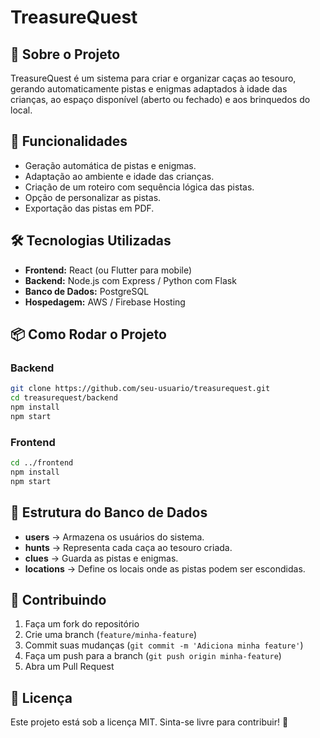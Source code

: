 # TreasureQuest

## 📌 Sobre o Projeto
TreasureQuest é um sistema para criar e organizar caças ao tesouro, gerando automaticamente pistas e enigmas adaptados à idade das crianças, ao espaço disponível (aberto ou fechado) e aos brinquedos do local.

## 🚀 Funcionalidades
- Geração automática de pistas e enigmas.
- Adaptação ao ambiente e idade das crianças.
- Criação de um roteiro com sequência lógica das pistas.
- Opção de personalizar as pistas.
- Exportação das pistas em PDF.

## 🛠️ Tecnologias Utilizadas
- **Frontend:** React (ou Flutter para mobile)
- **Backend:** Node.js com Express / Python com Flask
- **Banco de Dados:** PostgreSQL
- **Hospedagem:** AWS / Firebase Hosting

## 📦 Como Rodar o Projeto
### Backend
```bash
git clone https://github.com/seu-usuario/treasurequest.git
cd treasurequest/backend
npm install
npm start
```

### Frontend
```bash
cd ../frontend
npm install
npm start
```

## 📄 Estrutura do Banco de Dados
- **users** → Armazena os usuários do sistema.
- **hunts** → Representa cada caça ao tesouro criada.
- **clues** → Guarda as pistas e enigmas.
- **locations** → Define os locais onde as pistas podem ser escondidas.

## 🤝 Contribuindo
1. Faça um fork do repositório
2. Crie uma branch (`feature/minha-feature`)
3. Commit suas mudanças (`git commit -m 'Adiciona minha feature'`)
4. Faça um push para a branch (`git push origin minha-feature`)
5. Abra um Pull Request

## 📜 Licença
Este projeto está sob a licença MIT. Sinta-se livre para contribuir! 🎉

